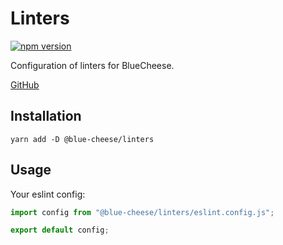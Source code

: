 # Linters

[![npm version](https://badge.fury.io/js/@blue-cheese%2Flinters.svg)](https://badge.fury.io/js/@blue-cheese%2Flinters)

Configuration of linters for BlueCheese.

[GitHub](https://github.com/fower-code/blue-cheese-linters)

## Installation

```
yarn add -D @blue-cheese/linters
```

## Usage

Your eslint config:

```javascript
import config from "@blue-cheese/linters/eslint.config.js";

export default config;
```
